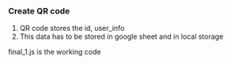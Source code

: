 ### Create QR code 

1) QR code stores the id, user_info
2) This data has to be stored in google sheet and in local storage

final_1.js is the working code 
